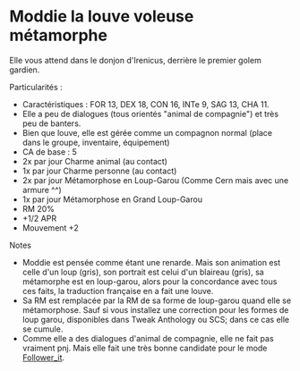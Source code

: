 # Moddie la louve voleuse métamorphe

Elle vous attend dans le donjon d'Irenicus, derrière le premier golem gardien.

Particularités :
- Caractéristiques : FOR 13, DEX 18, CON 16, INTe 9, SAG 13, CHA 11.
- Elle a peu de dialogues (tous orientés "animal de compagnie") et très peu de banters.
- Bien que louve, elle est gérée comme un compagnon normal (place dans le groupe, inventaire, équipement)
- CA de base : 5
- 2x par jour Charme animal (au contact)
- 1x par jour Charme personne (au contact)
- 2x par jour Métamorphose en Loup-Garou (Comme Cern mais avec une armure ^^)
- 1x par jour Métamorphose en Grand Loup-Garou
- RM 20%
- +1/2 APR
- Mouvement +2

Notes 
- Moddie est pensée comme étant une renarde. Mais son animation est celle d'un loup (gris), son portrait est celui d'un blaireau (gris), sa métamorphe est en loup-garou, alors pour la concordance avec tous ces faits, la traduction française en a fait une louve.
- Sa RM est remplacée par la RM de sa forme de loup-garou quand elle se métamorphose. Sauf si vous installez une correction pour les formes de loup garou, disponibles dans Tweak Anthology ou SCS; dans ce cas elle se cumule.
- Comme elle a des dialogues d'animal de compagnie, elle ne fait pas vraiment pnj. Mais elle fait une très bonne candidate pour le mode <a href=https://github.com/Deratiseur/Follower_It>Follower_it</a>. 
